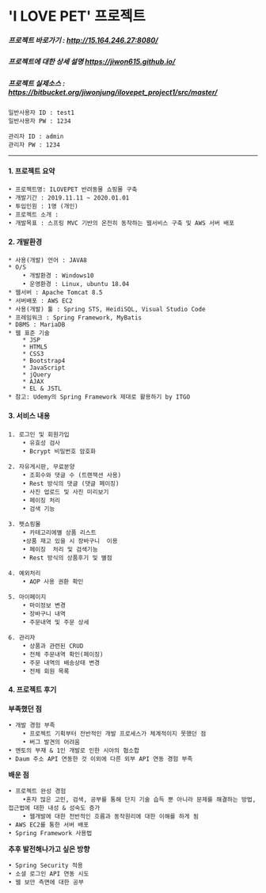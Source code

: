 

# 'I LOVE PET' 프로젝트

##### 프로젝트 바로가기 : <http://15.164.246.27:8080/>

##### 프로젝트에 대한 상세 설명 <https://jiwon615.github.io/>

##### 프로젝트 실제소스 : https://bitbucket.org/jiwonjung/ilovepet_project1/src/master/

```
일반사용자 ID : test1
일반사용자 PW : 1234

관리자 ID : admin
관리자 PW : 1234
```
---

#### 1. 프로젝트 요약
```
• 프로젝트명: ILOVEPET 반려동물 쇼핑몰 구축 
• 개발기간 : 2019.11.11 ~ 2020.01.01
• 투입인원 : 1명 (개인)
• 프로젝트 소개 : 
• 개발목표 : 스프링 MVC 기반의 온전히 동작하는 웹서비스 구축 및 AWS 서버 배포

```

#### 2. 개발환경
```
* 사용(개발) 언어 : JAVA8
* O/S
	• 개발환경 : Windows10
	• 운영환경 : Linux, ubuntu 18.04
* 웹서버 : Apache Tomcat 8.5
* 서버배포 : AWS EC2
* 사용(개발) 툴 : Spring STS, HeidiSQL, Visual Studio Code
* 프레임워크 : Spring Framework, MyBatis
* DBMS : MariaDB
* 웹 표준 기술  
	* JSP
	* HTML5 
	* CSS3 
	* Bootstrap4
	* JavaScript 
	* jQuery 
	* AJAX
	* EL & JSTL
* 참고: Udemy의 Spring Framework 제대로 활용하기 by ITGO
```

#### 3. 서비스 내용
```
1. 로그인 및 회원가입
	• 유효성 검사
	• Bcrypt 비밀번호 암호화
    
2. 자유게시판, 무료분양
	• 조회수와 댓글 수 (트랜잭션 사용) 
	• Rest 방식의 댓글 (댓글 페이징)
	• 사진 업로드 및 사진 미리보기 
	• 페이징 처리 
	• 검색 기능 
    
3. 펫쇼핑몰
	• 카테고리에별 상품 리스트 
	•상품 재고 있을 시 장바구니  이용
	• 페이징  처리 및 검색기능
	• Rest 방식의 상품후기 및 별점 

4. 예외처리
	• AOP 사용 권환 확인

5. 마이페이지
	• 마이정보 변경
	• 장바구니 내역
	• 주문내역 및 주문 상세

6. 관리자
	• 상품과 관련된 CRUD
	• 전체 주문내역 확인(페이징)
	• 주문 내역의 배송상태 변경
	• 전체 회원 목록
```


#### 4. 프로젝트 후기

**부족했던 점**
```
• 개발 경험 부족 
	• 프로젝트 기획부터 전반적인 개발 프로세스가 체계적이지 못했던 점
	• 버그 발견의 어려움 
• 멘토의 부재 & 1인 개발로 인한 시야의 협소합
• Daum 주소 API 연동한 것 이외에 다른 외부 API 연동 경험 부족

```

**배운 점**
```
• 프로젝트 완성 경험
	•혼자 많은 고민, 검색, 공부를 통해 단지 기술 습득 뿐 아니라 문제를 해결하는 방법, 접근법에 대한 내성 & 성숙도 증가
	• 웹개발에 대한 전반적인 흐름과 동작원리에 대한 이해를 하게 됨
• AWS EC2를 통한 서버 배포
• Spring Framework 사용법
```

**추후 발전해나가고 싶은 방향**
```
• Spring Security 적용
• 소셜 로그인 API 연동 시도
• 웹 보안 측면에 대한 공부
```
